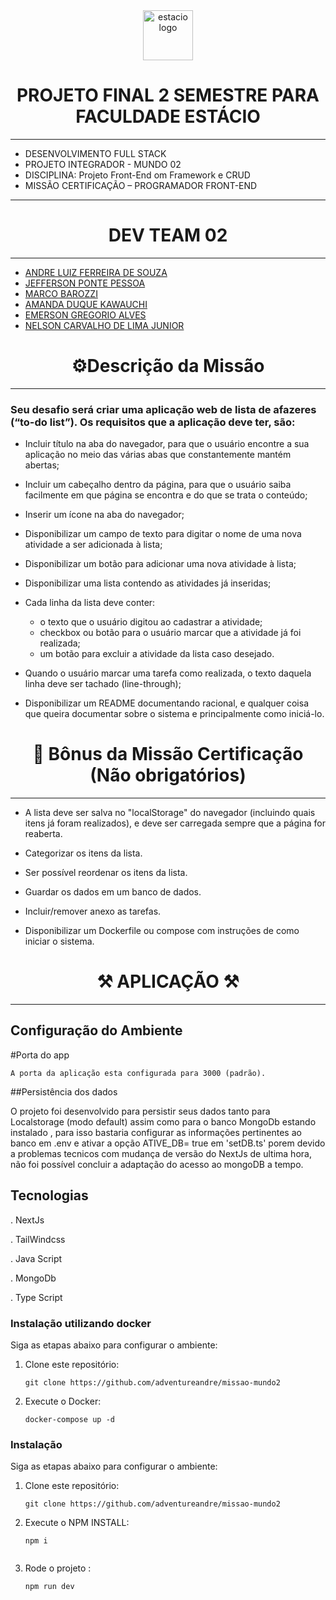 <!-- PROJECT LOGO -->
<div align="center">
   <a href="https://github.com/othneildrew/Best-README-Template">
      <img src="https://github.com/Dev-Team-04/Sistema-de-Gerenciamento-de-Ferramentas/blob/versao_final/estacio_sem_nome.ico" alt="estacio logo" width="80"                  height="80">
   </a>
    <h1 align="center">PROJETO FINAL 2 SEMESTRE PARA FACULDADE ESTÁCIO</h1>
     <hr>
</div> 

* DESENVOLVIMENTO FULL STACK
* PROJETO INTEGRADOR - MUNDO 02
* DISCIPLINA: Projeto Front-End om Framework e CRUD
* MISSÃO CERTIFICAÇÃO – PROGRAMADOR FRONT-END

<hr>

 <h1 align="center"> DEV TEAM 02 </h1>
 <hr>

* [ANDRE LUIZ FERREIRA DE SOUZA](https://github.com/adventureandre)
* [JEFFERSON PONTE PESSOA](https://github.com/jeffersonkako)
* [MARCO BAROZZI](https://github.com/msbzz)
* [AMANDA DUQUE KAWAUCHI](https://github.com/madukisp)
* [EMERSON GREGORIO ALVES](https://github.com/Gregdev22)
* [NELSON CARVALHO DE LIMA JUNIOR](https://github.com/MamboDark)

 <h1 align="center"> ⚙️Descrição da Missão  </h1>
 <hr>


<h3>Seu desafio será criar uma aplicação web de lista de afazeres (“to-do list”). Os requisitos que a aplicação deve ter, são: </h3>

* Incluir título na aba do navegador, para que o usuário encontre a sua aplicação no meio das várias abas que constantemente mantém abertas; 

* Incluir um cabeçalho dentro da página, para que o usuário saiba facilmente em que página se encontra e do que se trata o conteúdo; 

* Inserir um ícone na aba do navegador; 

* Disponibilizar um campo de texto para digitar o nome de uma nova atividade a ser adicionada à lista; 

* Disponibilizar um botão para adicionar uma nova atividade à lista; 

* Disponibilizar uma lista contendo as atividades já inseridas; 

* Cada linha da lista deve conter:  

    - o texto que o usuário digitou ao cadastrar a atividade; 
    - checkbox ou botão para o usuário marcar que a atividade já foi realizada;  
    - um botão para excluir a atividade da lista caso desejado. 

* Quando o usuário marcar uma tarefa como realizada, o texto daquela linha deve ser tachado (line-through); 
* Disponibilizar um README documentando racional, e qualquer coisa que queira documentar sobre o sistema e principalmente como iniciá-lo. 

 <h1 align="center"> 🌟 Bônus da Missão Certificação (Não obrigatórios)  </h1>
 <hr>

* A lista deve ser salva no "localStorage" do navegador (incluindo quais itens já foram realizados), e deve ser carregada sempre que a página for reaberta. 

* Categorizar os itens da lista. 

* Ser possível reordenar os itens da lista. 

* Guardar os dados em um banco de dados. 

* Incluir/remover anexo as tarefas. 

* Disponibilizar um Dockerfile ou compose com instruções de como iniciar o sistema. 

 <h1 align="center"> ⚒ APLICAÇÃO ⚒ </h1>
 <hr>

## Configuração do Ambiente
   
   #Porta do app
   
    A porta da aplicação esta configurada para 3000 (padrão).

##Persistência dos dados

   O projeto foi desenvolvido para persistir seus dados tanto para Localstorage (modo default) assim como para o banco MongoDb estando instalado , para isso bastaria configurar as informações pertinentes ao banco em .env  e ativar a opção ATIVE_DB= true em 'setDB.ts'
porem devido a problemas tecnicos com mudança de versão do NextJs de ultima hora, não foi possível concluir a adaptação do acesso ao mongoDB a tempo.     
  
## Tecnologias

. NextJs

. TailWindcss

. Java Script

. MongoDb

. Type Script

### Instalação utilizando docker
Siga as etapas abaixo para configurar o ambiente:

1. Clone este repositório:
   ```shell
   git clone https://github.com/adventureandre/missao-mundo2

2. Execute o Docker:
   ```shell
   docker-compose up -d

### Instalação
Siga as etapas abaixo para configurar o ambiente:

1. Clone este repositório:
   ```shell
   git clone https://github.com/adventureandre/missao-mundo2

2. Execute o NPM INSTALL:
   ```shell
   npm i
   

3. Rode o projeto :
   ```shell
   npm run dev
